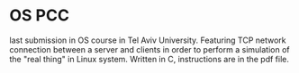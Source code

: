# OS PCC
last submission in OS course in Tel Aviv University. 
Featuring TCP network connection between a server and clients in order to perform a simulation of the "real thing" in Linux system.
Written in C, instructions are in the pdf file.
